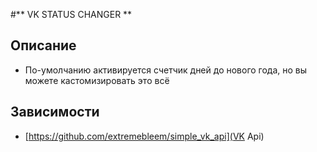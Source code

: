 #** VK STATUS CHANGER **
## Описание
+ По-умолчанию активируется счетчик дней до нового года, но вы можете кастомизировать это всё
## Зависимости 
+ [https://github.com/extremebleem/simple_vk_api](VK Api)